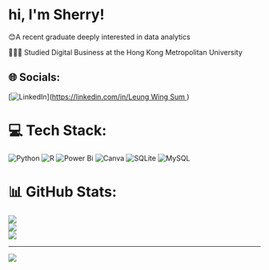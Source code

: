 # hi, I'm Sherry!
😊A recent graduate deeply interested in data analytics <br>

👩🏼‍🎓 Studied Digital Business at the Hong Kong Metropolitan University
<br>

## 🌐 Socials:
[![LinkedIn](https://img.shields.io/badge/LinkedIn-%230077B5.svg?logo=linkedin&logoColor=white)]([https://linkedin.com/in/Leung Wing Sum ](https://www.linkedin.com/in/leung-wing-sum-b8451a325/)) 

# 💻 Tech Stack:
![Python](https://img.shields.io/badge/python-3670A0?style=for-the-badge&logo=python&logoColor=ffdd54) ![R](https://img.shields.io/badge/r-%23276DC3.svg?style=for-the-badge&logo=r&logoColor=white) ![Power Bi](https://img.shields.io/badge/power_bi-F2C811?style=for-the-badge&logo=powerbi&logoColor=black) ![Canva](https://img.shields.io/badge/Canva-%2300C4CC.svg?style=for-the-badge&logo=Canva&logoColor=white) ![SQLite](https://img.shields.io/badge/sqlite-%2307405e.svg?style=for-the-badge&logo=sqlite&logoColor=white) ![MySQL](https://img.shields.io/badge/mysql-4479A1.svg?style=for-the-badge&logo=mysql&logoColor=white)
# 📊 GitHub Stats:
![](https://github-readme-stats.vercel.app/api?username=LwSS123&theme=default&hide_border=false&include_all_commits=false&count_private=false)<br/>
![](https://github-readme-streak-stats.herokuapp.com/?user=LwSS123&theme=default&hide_border=false)<br/>
![](https://github-readme-stats.vercel.app/api/top-langs/?username=LwSS123&theme=default&hide_border=false&include_all_commits=false&count_private=false&layout=compact)

---
[![](https://visitcount.itsvg.in/api?id=LwSS123&icon=0&color=0)](https://visitcount.itsvg.in)

<!-- Proudly created with GPRM ( https://gprm.itsvg.in ) -->
